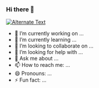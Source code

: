 ### Hi there 👋


<a href="[{video-url}](https://cdn.dribbble.com/users/989299/screenshots/11226416/media/c4b6aa28ef097adc6561276241e6ce71.mp4)" ><img src="[{image-url}](https://cdn.dribbble.com/users/989299/screenshots/11226416/media/c4b6aa28ef097adc6561276241e6ce71.mp4)" alt="Alternate Text" /></a>



- 🔭 I’m currently working on ...
- 🌱 I’m currently learning ...
- 👯 I’m looking to collaborate on ...
- 🤔 I’m looking for help with ...
- 💬 Ask me about ...
- 📫 How to reach me: ...
- 😄 Pronouns: ...
- ⚡ Fun fact: ...

